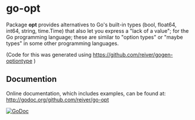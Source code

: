 # go-opt

Package **opt** provides alternatives to Go's built-in types (bool, float64, int64, string, time.Time)
that also let you express a "lack of a value"; for the Go programming language;
these are similar to "option types" or "maybe types" in some other programming languages.

(Code for this was generated using https://github.com/reiver/gogen-optiontype )


## Documention

Online documentation, which includes examples, can be found at: http://godoc.org/github.com/reiver/go-opt

[![GoDoc](https://godoc.org/github.com/reiver/go-opt?status.svg)](https://godoc.org/github.com/reiver/go-opt)
